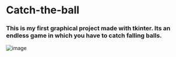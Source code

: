 # Catch-the-ball

### This is my first graphical project made with tkinter. Its an endless game in which you have to catch falling balls.

![image](https://user-images.githubusercontent.com/84402735/149118774-7ad97b82-e558-4608-a1c1-9e0c8ca86a5e.png)
